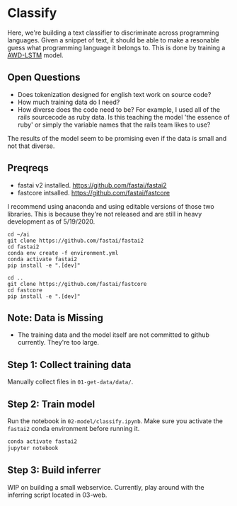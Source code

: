 # Classify

Here, we're building a text classifier to discriminate across programming
languages.  Given a snippet of text, it should be able to make a resonable
guess what programming language it belongs to.  This is done by training
a [AWD-LSTM](https://arxiv.org/abs/1708.02182) model.

## Open Questions

- Does tokenization designed for english text work on source code?
- How much training data do I need?
- How diverse does the code need to be?
For example, I used all of the rails sourcecode as ruby data.  Is this teaching
the model 'the essence of ruby' or simply the variable names that the rails
team likes to use?

The results of the model seem to be promising even if the data is small and not that diverse.

## Preqreqs

- fastai v2 installed. https://github.com/fastai/fastai2
- fastcore intsalled. https://github.com/fastai/fastcore

I recommend using anaconda and using editable versions of those two libraries.
This is because they're not released and are still in heavy development as of
5/19/2020.

```
cd ~/ai
git clone https://github.com/fastai/fastai2
cd fastai2
conda env create -f environment.yml
conda activate fastai2
pip install -e ".[dev]"

cd ..
git clone https://github.com/fastai/fastcore
cd fastcore
pip install -e ".[dev]"
```

## Note: Data is Missing

- The training data and the model itself are not committed to github currently.
  They're too large.

## Step 1: Collect training data

Manually collect files in `01-get-data/data/`.

## Step 2: Train model

Run the notebook in `02-model/classify.ipynb`.  Make sure you activate the `fastai2` conda environment before running it.

```bash
conda activate fastai2
jupyter notebook
```

## Step 3: Build inferrer

WIP on building a small webservice.  Currently, play around with the inferring
script located in 03-web.
